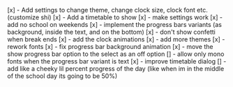 [x] - Add settings to change theme, change clock size, clock font etc. (customize shi)
[x] - Add a timetable to show
[x] - make settings work
[x] - add no school on weekends
[x] - implement the progress bars variants (as background, inside the text, and on the bottom)
[x] - don't show confetti when break ends
[x] - add the clock animations
[x] - add more themes
[x] - rework fonts
[x] - fix progress bar background animation
[x] - move the show progress bar option to the select as an off option
[] - allow only mono fonts when the progress bar variant is text
[x] - improve timetable dialog
[] - add like a cheeky lil percent progress of the day (like when im in the middle of the school day its going to be 50%)
